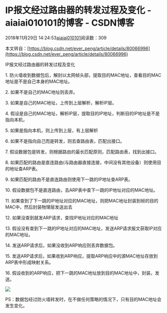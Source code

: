 # IP报文经过路由器的转发过程及变化 - aiaiai010101的博客 - CSDN博客

2018年11月29日 14:24:53[aiaiai010101](https://me.csdn.net/aiaiai010101)阅读数：309


本文转自：[https://blog.csdn.net/ever_peng/article/details/80066996](https://blog.csdn.net/ever_peng/article/details/80066996)

IP报文经过路由器的转发过程及变化

1. 防火墙收到数据包后，解封以太网帧头部，提取目的MAC地址，查看目的MAC地址是不是自己本身的MAC地址。

2. 如果不是自己的MAC地址则丢弃。

3. 如果是自己的MAC地址，上传到上层解析，解析IP层。

4. 假设是自己的MAC地址，解析IP层，提取目的IP地址，判断目的IP地址是不是指向本机，

5. 如果是指向本机，则上传到上层，有上层解析

6. 如果不是指向自己而是转发，则去查路由表，匹配出接口。

7. 假设数据包是转发，则根据路由的最长匹配原则，匹配路由表，找到出接口。

8. 如果匹配的路由是直连路由(与路由器直接连接，中间没有其他设备）则使用目的地址查ARP表。

9. 如果匹配的路由不是直连路由则使用下一跳的IP地址查ARP表。

10. 假设数据包不是直连路由，去ARP表中查下一跳的IP地址对应的MAC地址。

11. 如果查到了下一跳的IP地址对应的MAC地址，则把MAC地址封装到帧的目的MAC中，然后封装物理层发送出去

12. 如果没查到就发ARP请求，查找IP地址对应的MAC地址

13. 假设没有查到下一跳的IP地址对应的MAC地址，发送ARP请求报文获取IP对应的MAC地址。

14. 发送ARP请求后，如果没收到ARP响应则丢弃数据包。

15. 发送ARP请求后，如果收到ARP响应，提取ARP响应中的源MAC地址存放到ARP表中形成映射关系。

16. 假设收到的ARP响应，把下一跳的MAC地址放到目的MAC地址中，封装，发送。

![](https://img-blog.csdn.net/20180423181652858?watermark/2/text/aHR0cHM6Ly9ibG9nLmNzZG4ubmV0L2V2ZXJfcGVuZw==/font/5a6L5L2T/fontsize/400/fill/I0JBQkFCMA==/dissolve/70)

PS：数据包经过防火墙转发时，在不做任何策略的情况下，只有目的MAC地址会发生变化。

